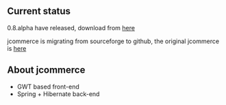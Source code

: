 Current status
--------------

0.8.alpha have released, download from [here](https://sourceforge.net/projects/jcommerce-dist/files/jcommerce/0.8.alpha/)

jcommerce is migrating from sourceforge to github, the original jcommerce is [here](https://sourceforge.net/projects/jcommerce/)



About jcommerce
---------------

* GWT based front-end
* Spring + Hibernate back-end
